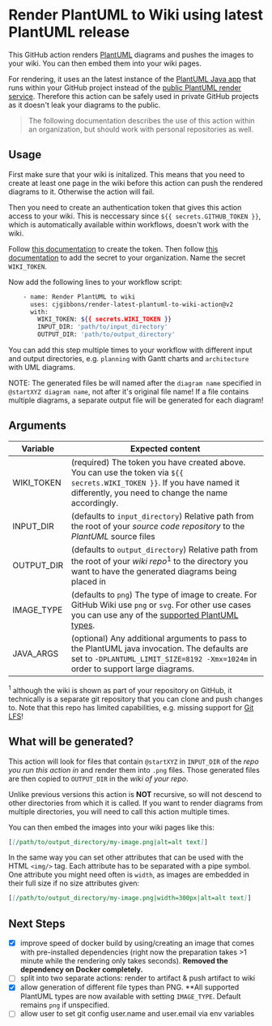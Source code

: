 # Render PlantUML to Wiki using latest PlantUML release

This GitHub action renders [PlantUML](https://plantuml.com/) diagrams and pushes the images to your wiki. You can then embed them into your wiki pages.

For rendering, it uses an the latest instance of the [PlantUML Java app](https://plantuml.com/download) that runs within your GitHub project instead of the [public PlantUML render service](http://www.plantuml.com/plantuml/uml/). Therefore this action can be safely used in private GitHub projects as it doesn't leak your diagrams to the public.

> The following documentation describes the use of this action within an organization, but should work with personal repositories as well.

## Usage

First make sure that your wiki is initalized. This means that you need to create at least one page in the wiki before this action can push the rendered diagrams to it. Otherwise the action will fail.

Then you need to create an authentication token that gives this action access to your wiki. This is neccessary since `${{ secrets.GITHUB_TOKEN }}`, which is automatically available within workflows, doesn't work with the wiki.

Follow [this documentation](https://docs.github.com/en/github/authenticating-to-github/creating-a-personal-access-token) to create the token. Then follow [this documentation](https://docs.github.com/en/actions/configuring-and-managing-workflows/creating-and-storing-encrypted-secrets) to add the secret to your organization. Name the secret `WIKI_TOKEN`.

Now add the following lines to your workflow script:

```sh
    - name: Render PlantUML to wiki
      uses: cjgibbons/render-latest-plantuml-to-wiki-action@v2
      with:
        WIKI_TOKEN: ${{ secrets.WIKI_TOKEN }}
        INPUT_DIR: 'path/to/input_directory'
        OUTPUT_DIR: 'path/to/output_directory'
```

You can add this step multiple times to your workflow with different input and output directories, e.g. `planning` with Gantt charts and `architecture` with UML diagrams.

NOTE: The generated files be will named after the `diagram name` specified in `@startXYZ diagram name`, not after it's original file name! If a file contains multiple diagrams, a separate output file will be generated for each diagram!

## Arguments

| Variable | Expected content |
| - | - |
| WIKI_TOKEN | (required) The token you have created above. You can use the token via `${{ secrets.WIKI_TOKEN }}`. If you have named it differently, you need to change the name accordingly.
| INPUT_DIR | (defaults to `input_directory`) Relative path from the root of your _source code repository_ to the _PlantUML_ source files |
| OUTPUT_DIR | (defaults to `output_directory`) Relative path from the root of your _wiki repo_<sup>1</sup> to the directory you want to have the generated diagrams being placed in
| IMAGE_TYPE | (defaults to `png`) The type of image to create. For GitHub Wiki use `png` or `svg`. For other use cases you can use any of the [supported PlantUML types](https://plantuml.com/en/command-line#supported-formats). |
| JAVA_ARGS | (optional) Any additional arguments to pass to the PlantUML java invocation. The defaults are set to `-DPLANTUML_LIMIT_SIZE=8192 -Xmx=1024m` in order to support large diagrams. |

<sup>1</sup> although the wiki is shown as part of your repository on GitHub, it technically is a separate git repository that you can clone and push changes to. Note that this repo has limited capabilities, e.g. missing support for [Git LFS](https://git-lfs.github.com/)!

## What will be generated?

This action will look for files that contain `@startXYZ` in `INPUT_DIR` of the _repo you run this action in_ and render them into `.png` files. Those generated files are then copied to `OUTPUT_DIR` in the _wiki of your repo_.

Unlike previous versions this action is **NOT** recursive, so will not descend to other directories from which it is called. If you want to render diagrams from multiple directories, you will need to call this action multiple times.

You can then embed the images into your wiki pages like this:

```md
[[/path/to/output_directory/my-image.png|alt=alt text]]
```

In the same way you can set other attributes that can be used with the HTML `<img/>` tag. Each attribute has to be separated with a pipe symbol. One attribute you might need often is `width`, as images are embedded in their full size if no size attributes given:

```md
[[/path/to/output_directory/my-image.png|width=300px|alt=alt text]]
```

## Next Steps

- [X] improve speed of docker build by using/creating an image that comes with pre-installed dependencies (right now the preparation takes >1 minute while the rendering only takes seconds). **Removed the dependency on Docker completely.**
- [ ] split into two separate actions: render to artifact & push artifact to wiki
- [X] allow generation of different file types than PNG. **All supported PlantUML types are now available with setting `IMAGE_TYPE`. Default remains `png` if unspecified.
- [ ] allow user to set git config user.name and user.email via env variables
